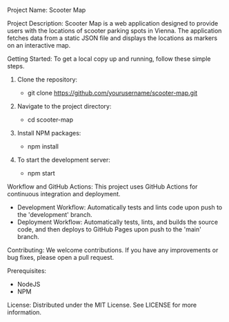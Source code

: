 Project Name: Scooter Map

Project Description:
Scooter Map is a web application designed to provide users with the locations of scooter parking spots in Vienna. The application fetches data from a static JSON file and displays the locations as markers on an interactive map.

Getting Started:
To get a local copy up and running, follow these simple steps.

1. Clone the repository:
   - git clone https://github.com/yourusername/scooter-map.git

2. Navigate to the project directory:
   - cd scooter-map

3. Install NPM packages:
   - npm install

4. To start the development server:
   - npm start

Workflow and GitHub Actions:
This project uses GitHub Actions for continuous integration and deployment.

- Development Workflow: Automatically tests and lints code upon push to the 'development' branch.
- Deployment Workflow: Automatically tests, lints, and builds the source code, and then deploys to GitHub Pages upon push to the 'main' branch.

Contributing:
We welcome contributions. If you have any improvements or bug fixes, please open a pull request.

Prerequisites:
- NodeJS
- NPM


License:
Distributed under the MIT License. See LICENSE for more information.